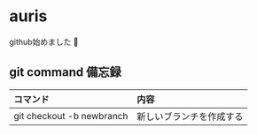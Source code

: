 # auris
github始めました

## git command 備忘録
|コマンド|内容|
|:---|:---|
|git checkout -b newbranch|新しいブランチを作成する|
